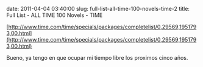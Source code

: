 date: 2011-04-04 03:40:00
slug: full-list-all-time-100-novels-time-2
title: Full List - ALL TIME 100 Novels - TIME

    

[http://www.time.com/time/specials/packages/completelist/0,29569,1951793,00.html](http://www.time.com/time/specials/packages/completelist/0,29569,1951793,00.html)

Bueno, ya tengo en que ocupar mi tiempo libre los proximos cinco años.

  

